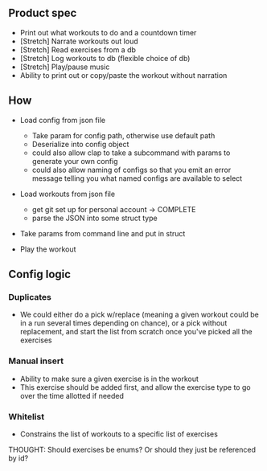 ## Product spec
* Print out what workouts to do and a countdown timer
* [Stretch] Narrate workouts out loud
* [Stretch] Read exercises from a db
* [Stretch] Log workouts to db (flexible choice of db)
* [Stretch] Play/pause music
* Ability to print out or copy/paste the workout without narration



## How
* Load config from json file
  * Take param for config path, otherwise use default path
  * Deserialize into config object
  * could also allow clap to take a subcommand with params to generate your own config
  * could also allow naming of configs so that you emit an error message telling you what named configs are available to select


* Load workouts from json file
  * get git set up for personal account -> COMPLETE
  * parse the JSON into some struct type
* Take params from command line and put in struct
* Play the workout

## Config logic
### Duplicates
* We could either do a pick w/replace (meaning a given workout could be in a run several times depending on chance), or a pick without replacement, and start the list from scratch once you've picked all the exercises
### Manual insert
* Ability to make sure a given exercise is in the workout
* This exercise should be added first, and allow the exercise type to go over the time allotted if needed

### Whitelist
* Constrains the list of workouts to a specific list of exercises


THOUGHT: Should exercises be enums? Or should they just be referenced by id?